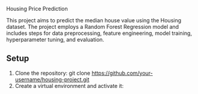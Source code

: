 Housing Price Prediction

This project aims to predict the median house value using the Housing dataset. The project employs a Random Forest Regression model and includes steps for data preprocessing, feature engineering, model training, hyperparameter tuning, and evaluation.

## Setup

1. Clone the repository:
git clone https://github.com/your-username/housing-project.git
2. Create a virtual environment and activate it:
